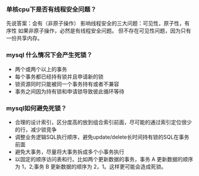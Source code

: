 ### 单核cpu下是否有线程安全问题？
先说答案：会有（非原子操作）
影响线程安全的三大问题：可见性，原子性，有序性
如果非原子操作，必然是有线程安全问题。
但不存在可见性问题，因为只有一份共享内存。
### mysql 什么情况下会产生死锁？
- 两个或两个以上的事务
- 每个事务都已经持有锁并且申请新的锁
- 锁资源同时只能被同一个事务持有或者不兼容
- 事务之间因为持有锁和申请锁导致彼此循环等待
### mysql如何避免死锁？
- 合理的设计索引，区分度高的放到组合索引前面，尽可能的通过索引定位很少的行，减少锁竞争
- 调整业务逻辑SQL执行顺序，避免update/delete长时间持有锁的SQL在事务前面
- 避免大事务，尽量将大事务拆成多个小事务执行
- 以固定的顺序访问表和行。比如两个更新数据的事务，事务 A 更新数据的顺序为 1，2;事务 B 更新数据的顺序为 2，1。这样更可能会造成死锁。
